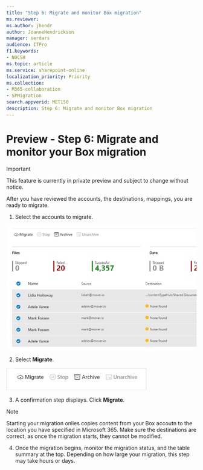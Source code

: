 ```yaml
---
title: "Step 6: Migrate and monitor Box migration"
ms.reviewer: 
ms.author: jhendr
author: JoanneHendrickson
manager: serdars
audience: ITPro
f1.keywords:
- NOCSH
ms.topic: article
ms.service: sharepoint-online
localization_priority: Priority
ms.collection: 
- M365-collaboration
- SPMigration
search.appverid: MET150
description: Step 6: Migrate and monitor Box migration
---
```

# Preview - Step 6:  Migrate and monitor your Box migration

>[!Important]
> This feature is currently in private preview and subject to change without notice.

After you have reviewed the accounts, the destinations, mappings, you are ready to migrate.

1. Select the accounts to migrate.

![Select accounts to migrate](media/mm-box-select-to-migrate.png)

2. Select **Migrate**.

![Select migrate button](media/mm-box-migrate-button.png) 

3.  A confirmation step displays.  Click **Migrate**.  

>[!Note]
> Starting your migration onlies copies content from your Box accoutn to the location you have specified in Microsoft 365.  Make sure the destinations are correct, as once the migration starts, they cannot be modified.

4.  Once the migration begins, monitor the migration status, and the table summary at the top.  Depending on how large your migration, this step may take hours or days.


